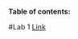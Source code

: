 **Table of contents:**

#Lab 1
[Link](https://chrisxaysanasith.github.io/cse15l-lab-reports/lab1.html)	
